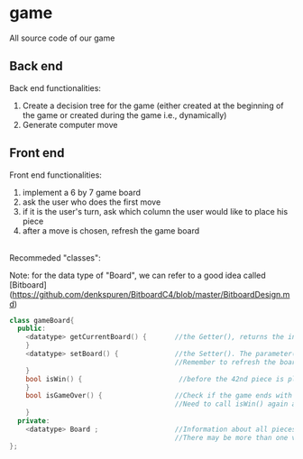 # game
All source code of our game
## Back end  
  Back end functionalities:  
  1. Create a decision tree for the game (either created at the beginning of the game or created during the game i.e., dynamically)
  2. Generate computer move

## Front end  
  Front end functionalities:
  1. implement a 6 by 7 game board
  2. ask the user who does the first move
  3. if it is the user's turn, ask which column the user would like to place his piece
  4. after a move is chosen, refresh the game board  
 <br>
 Recommeded "classes":  
 
 Note: for the data type of "Board", we can refer to a good idea called [Bitboard] (https://github.com/denkspuren/BitboardC4/blob/master/BitboardDesign.md)
  
  ```c++
  class gameBoard{
    public:
      <datatype> getCurrentBoard() {       //the Getter(), returns the infomation about all pieces that are NOW on board
      }
      <datatype> setBoard() {              //the Setter(). The parameter(s) specifies where the next piece will go. 
                                           //Remember to refresh the board after a piece is added to the board
      }
      bool isWin() {                        //before the 42nd piece is placed, check if either of the players wins
      }
      bool isGameOver() {                  //Check if the game ends with all 42 cells filled 
                                           //Need to call isWin() again after 42 cells are filled, because a plyer may win at the 42nd ply
      }
    private:
      <datatype> Board ;                   //Information about all pieces on the game board
                                           //There may be more than one variables or objects to achieve this
  };
  ```
 
